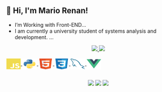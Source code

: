 ## 👋 Hi, I'm Mario Renan!
-  I’m Working with Front-END...
-  I am currently a university student of systems analysis and development. ...

<div align="center">
  <a href="https://github.com/mariorenanofc">
  <img height="160em" src="https://github-readme-stats.vercel.app/api?username=mariorenanofc&show_icons=true&theme=highcontrast&include_all_commits=true&count_private=true"/>
  <img height="160em" src="https://github-readme-stats.vercel.app/api/top-langs/?username=mariorenanofc&layout=compact&langs_count=7&theme=highcontrast"/>
</div>

<div style="display: inline_block"><br>
  <img align="center" alt="mario-Js" height="30" width="40" src="https://raw.githubusercontent.com/devicons/devicon/master/icons/javascript/javascript-plain.svg">
  <img align="center" alt="mario-HTML" height="30" width="40" src="https://raw.githubusercontent.com/devicons/devicon/master/icons/python/python-original.svg">
  <img align="center" alt="mario-HTML" height="30" width="40" src="https://raw.githubusercontent.com/devicons/devicon/master/icons/html5/html5-original.svg">
  <img align="center" alt="mario-CSS" height="30" width="40" src="https://raw.githubusercontent.com/devicons/devicon/master/icons/css3/css3-original.svg">
  <img align="center" alt="mario-CSS" height="30" width="40" src="https://raw.githubusercontent.com/devicons/devicon/master/icons/mysql/mysql-original.svg">
  <img align="center" alt="mario-CSS" height="30" width="40" src="https://raw.githubusercontent.com/devicons/devicon/master/icons/vuejs/vuejs-original.svg">
  </div>
  
  ##
  
  <div align="center"> 
  <a href="https://www.instagram.com/mariorenandev/" target="_blank"><img src="https://img.shields.io/badge/-Instagram-%23E4405F?style=for-the-badge&logo=instagram&logoColor=white" target="_blank"></a>
  <a href = "mailto:mariovendasonline10k@gmail.com"><img src="https://img.shields.io/badge/-Gmail-%23333?style=for-the-badge&logo=gmail&logoColor=white" target="_blank"></a>
  <a href="https://www.linkedin.com/in/mariorenandev/" target="_blank"><img src="https://img.shields.io/badge/-LinkedIn-%230077B5?style=for-the-badge&logo=linkedin&logoColor=white" target="_blank"></a> 
 
 
</div>

<!---
mariorenanofc/mariorenanofc is a ✨ special ✨ repository because its `README.md` (this file) appears on your GitHub profile.
You can click the Preview link to take a look at your changes.
--->
